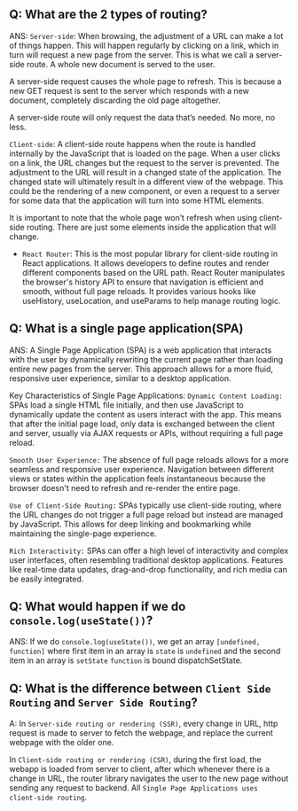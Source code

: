 ## Q: What are the 2 types of routing?
ANS: `Server-side`: When browsing, the adjustment of a URL can make a lot of things happen. This will happen regularly by clicking on a link, which in turn will request a new page from the server. This is what we call a server-side route. A whole new document is served to the user.

A server-side request causes the whole page to refresh. This is because a new GET request is sent to the server which responds with a new document, completely discarding the old page altogether.

A server-side route will only request the data that’s needed. No more, no less.

`Client-side`: A client-side route happens when the route is handled internally by the JavaScript that is loaded on the page. When a user clicks on a link, the URL changes but the request to the server is prevented. The adjustment to the URL will result in a changed state of the application. The changed state will ultimately result in a different view of the webpage. This could be the rendering of a new component, or even a request to a server for some data that the application will turn into some HTML elements.

It is important to note that the whole page won’t refresh when using client-side routing. There are just some elements inside the application that will change.
- `React Router`: This is the most popular library for client-side routing in React applications. It allows developers to define routes and render different components based on the URL path. React Router manipulates the browser's history API to ensure that navigation is efficient and smooth, without full page reloads. It provides various hooks like useHistory, useLocation, and useParams to help manage routing logic.


## Q: What is a single page application(SPA)
ANS: A Single Page Application (SPA) is a web application that interacts with the user by dynamically rewriting the current page rather than loading entire new pages from the server. This approach allows for a more fluid, responsive user experience, similar to a desktop application.

Key Characteristics of Single Page Applications:
`Dynamic Content Loading:` SPAs load a single HTML file initially, and then use JavaScript to dynamically update the content as users interact with the app. This means that after the initial page load, only data is exchanged between the client and server, usually via AJAX requests or APIs, without requiring a full page reload.

`Smooth User Experience:` The absence of full page reloads allows for a more seamless and responsive user experience. Navigation between different views or states within the application feels instantaneous because the browser doesn't need to refresh and re-render the entire page.

`Use of Client-Side Routing:` SPAs typically use client-side routing, where the URL changes do not trigger a full page reload but instead are managed by JavaScript. This allows for deep linking and bookmarking while maintaining the single-page experience.

`Rich Interactivity:` SPAs can offer a high level of interactivity and complex user interfaces, often resembling traditional desktop applications. Features like real-time data updates, drag-and-drop functionality, and rich media can be easily integrated.

## Q: What would happen if we do `console.log(useState())`?

ANS: If we do `console.log(useState())`, we get an array `[undefined, function]` where first item in an array is `state` is `undefined` and the second item in an array is `setState` `function` is bound dispatchSetState.

## Q: What is the difference between `Client Side Routing` and `Server Side Routing`?

A: In `Server-side routing or rendering (SSR)`, every change in URL, http request is made to server to fetch the webpage, and replace the current webpage with the older one.

In `Client-side routing or rendering (CSR)`, during the first load, the webapp is loaded from server to client, after which whenever there is a change in URL, the router library navigates the user to the new page without sending any request to backend. All `Single Page Applications uses client-side routing`.
